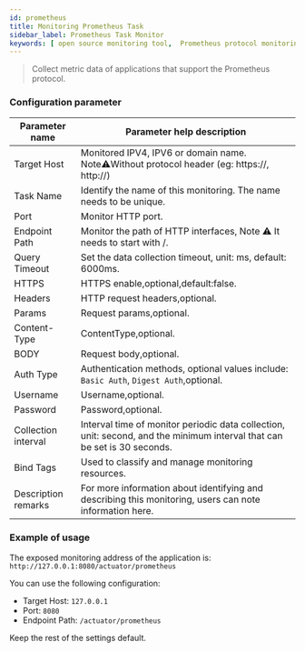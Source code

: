 ```yaml
---
id: prometheus
title: Monitoring Prometheus Task
sidebar_label: Prometheus Task Monitor
keywords: [ open source monitoring tool,  Prometheus protocol monitoring ]
---
```


> Collect metric data of applications that support the Prometheus protocol.

### Configuration parameter

|   Parameter name    |                                                Parameter help description                                                |
|---------------------|--------------------------------------------------------------------------------------------------------------------------|
| Target Host         | Monitored IPV4, IPV6 or domain name. Note⚠️Without protocol header (eg: https://, http://)                               |
| Task Name           | Identify the name of this monitoring. The name needs to be unique.                                                       |
| Port                | Monitor HTTP port.                                                                                                       |
| Endpoint Path       | Monitor the path of HTTP interfaces, Note ⚠️ It needs to start with /.                                                   |
| Query Timeout       | Set the data collection timeout, unit: ms, default: 6000ms.                                                              |
| HTTPS               | HTTPS enable,optional,default:false.                                                                                     |
| Headers             | HTTP request headers,optional.                                                                                           |
| Params              | Request params,optional.                                                                                                 |
| Content-Type        | ContentType,optional.                                                                                                    |
| BODY                | Request body,optional.                                                                                                   |
| Auth Type           | Authentication methods, optional values include: `Basic Auth`, `Digest Auth`,optional.                                   |
| Username            | Username,optional.                                                                                                       |
| Password            | Password,optional.                                                                                                       |
| Collection interval | Interval time of monitor periodic data collection, unit: second, and the minimum interval that can be set is 30 seconds. |
| Bind Tags           | Used to classify and manage monitoring resources.                                                                        |
| Description remarks | For more information about identifying and describing this monitoring, users can note information here.                  |

### Example of usage

The exposed monitoring address of the application is: `http://127.0.0.1:8080/actuator/prometheus`

You can use the following configuration:

- Target Host: `127.0.0.1`
- Port: `8080`
- Endpoint Path: `/actuator/prometheus`

Keep the rest of the settings default.

